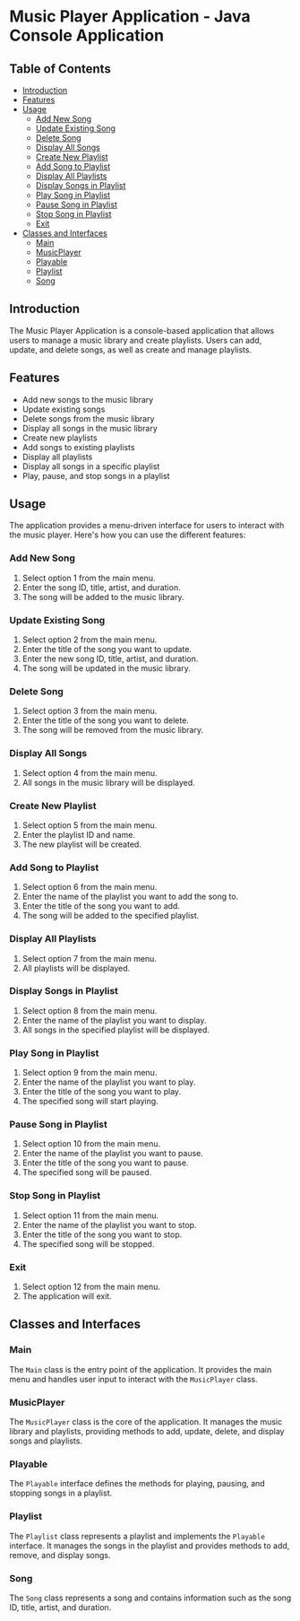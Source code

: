 # Music Player Application - Java Console Application

## Table of Contents
- [Introduction](#introduction)
- [Features](#features)
- [Usage](#usage)
  - [Add New Song](#add-new-song)
  - [Update Existing Song](#update-existing-song)
  - [Delete Song](#delete-song)
  - [Display All Songs](#display-all-songs)
  - [Create New Playlist](#create-new-playlist)
  - [Add Song to Playlist](#add-song-to-playlist)
  - [Display All Playlists](#display-all-playlists)
  - [Display Songs in Playlist](#display-songs-in-playlist)
  - [Play Song in Playlist](#play-song-in-playlist)
  - [Pause Song in Playlist](#pause-song-in-playlist)
  - [Stop Song in Playlist](#stop-song-in-playlist)
  - [Exit](#exit)
- [Classes and Interfaces](#classes-and-interfaces)
  - [Main](#main)
  - [MusicPlayer](#musicplayer)
  - [Playable](#playable)
  - [Playlist](#playlist)
  - [Song](#song)

## Introduction

The Music Player Application is a console-based application that allows users to manage a music library and create playlists. Users can add, update, and delete songs, as well as create and manage playlists.

## Features

- Add new songs to the music library
- Update existing songs
- Delete songs from the music library
- Display all songs in the music library
- Create new playlists
- Add songs to existing playlists
- Display all playlists
- Display all songs in a specific playlist
- Play, pause, and stop songs in a playlist

## Usage

The application provides a menu-driven interface for users to interact with the music player. Here's how you can use the different features:

### Add New Song

1. Select option 1 from the main menu.
2. Enter the song ID, title, artist, and duration.
3. The song will be added to the music library.

### Update Existing Song

1. Select option 2 from the main menu.
2. Enter the title of the song you want to update.
3. Enter the new song ID, title, artist, and duration.
4. The song will be updated in the music library.

### Delete Song

1. Select option 3 from the main menu.
2. Enter the title of the song you want to delete.
3. The song will be removed from the music library.

### Display All Songs

1. Select option 4 from the main menu.
2. All songs in the music library will be displayed.

### Create New Playlist

1. Select option 5 from the main menu.
2. Enter the playlist ID and name.
3. The new playlist will be created.

### Add Song to Playlist

1. Select option 6 from the main menu.
2. Enter the name of the playlist you want to add the song to.
3. Enter the title of the song you want to add.
4. The song will be added to the specified playlist.

### Display All Playlists

1. Select option 7 from the main menu.
2. All playlists will be displayed.

### Display Songs in Playlist

1. Select option 8 from the main menu.
2. Enter the name of the playlist you want to display.
3. All songs in the specified playlist will be displayed.

### Play Song in Playlist

1. Select option 9 from the main menu.
2. Enter the name of the playlist you want to play.
3. Enter the title of the song you want to play.
4. The specified song will start playing.

### Pause Song in Playlist

1. Select option 10 from the main menu.
2. Enter the name of the playlist you want to pause.
3. Enter the title of the song you want to pause.
4. The specified song will be paused.

### Stop Song in Playlist

1. Select option 11 from the main menu.
2. Enter the name of the playlist you want to stop.
3. Enter the title of the song you want to stop.
4. The specified song will be stopped.

### Exit

1. Select option 12 from the main menu.
2. The application will exit.

## Classes and Interfaces

### Main

The `Main` class is the entry point of the application. It provides the main menu and handles user input to interact with the `MusicPlayer` class.

### MusicPlayer

The `MusicPlayer` class is the core of the application. It manages the music library and playlists, providing methods to add, update, delete, and display songs and playlists.

### Playable

The `Playable` interface defines the methods for playing, pausing, and stopping songs in a playlist.

### Playlist

The `Playlist` class represents a playlist and implements the `Playable` interface. It manages the songs in the playlist and provides methods to add, remove, and display songs.

### Song

The `Song` class represents a song and contains information such as the song ID, title, artist, and duration.
